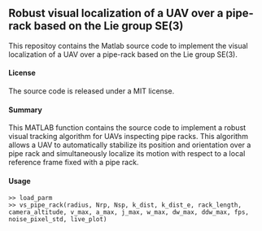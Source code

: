 
## Robust visual localization of a UAV over a pipe-rack based on the Lie group SE(3)

This repositoy contains the Matlab source code to implement the visual localization of a UAV over a pipe-rack based on the Lie group SE(3). 

#### License
The source code is released under a MIT license.

#### Summary
This MATLAB function contains the source code to implement a robust visual tracking algorithm for UAVs inspecting pipe racks. This algorithm allows a UAV to automatically stabilize its position and orientation over a pipe rack and simultaneously localize its motion with respect to a local reference frame fixed with a pipe rack. 


#### Usage

    >> load_parm
    >> vs_pipe_rack(radius, Nrp, Nsp, k_dist, k_dist_e, rack_length, camera_altitude, v_max, a_max, j_max, w_max, dw_max, ddw_max, fps, noise_pixel_std, live_plot)
